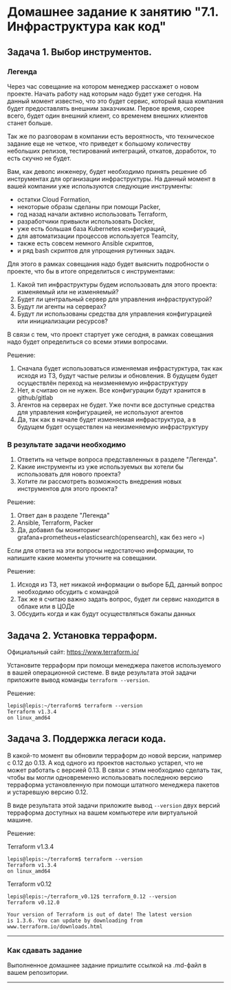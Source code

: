 # Домашнее задание к занятию "7.1. Инфраструктура как код"

## Задача 1. Выбор инструментов. 
 
### Легенда
 
Через час совещание на котором менеджер расскажет о новом проекте. Начать работу над которым надо 
будет уже сегодня. 
На данный момент известно, что это будет сервис, который ваша компания будет предоставлять внешним заказчикам.
Первое время, скорее всего, будет один внешний клиент, со временем внешних клиентов станет больше.

Так же по разговорам в компании есть вероятность, что техническое задание еще не четкое, что приведет к большому
количеству небольших релизов, тестирований интеграций, откатов, доработок, то есть скучно не будет.  
   
Вам, как девопс инженеру, будет необходимо принять решение об инструментах для организации инфраструктуры.
На данный момент в вашей компании уже используются следующие инструменты: 
- остатки Сloud Formation, 
- некоторые образы сделаны при помощи Packer,
- год назад начали активно использовать Terraform, 
- разработчики привыкли использовать Docker, 
- уже есть большая база Kubernetes конфигураций, 
- для автоматизации процессов используется Teamcity, 
- также есть совсем немного Ansible скриптов, 
- и ряд bash скриптов для упрощения рутинных задач.  

Для этого в рамках совещания надо будет выяснить подробности о проекте, что бы в итоге определиться с инструментами:

1. Какой тип инфраструктуры будем использовать для этого проекта: изменяемый или не изменяемый?
1. Будет ли центральный сервер для управления инфраструктурой?
1. Будут ли агенты на серверах?
1. Будут ли использованы средства для управления конфигурацией или инициализации ресурсов? 
 
В связи с тем, что проект стартует уже сегодня, в рамках совещания надо будет определиться со всеми этими вопросами.

Решение:  
1. Сначала будет использоваться изменяемая инфрастурктура, так как исходя из ТЗ, будут частые релизы и обновления. В будущем будет осуществлён переход на неизменяемую инфраструктуру  
2. Нет, я считаю он не нужен. Все конфигурации будут хранится в github/gitlab  
3. Агентов на серверах не будет. Уже почти все доступные средства для управления конфигурацией, не используют агентов
4. Да, так как в начале будет изменяемая инфраструктура, а в будущем будет осуществлен на неизменяемую инфраструктуру
### В результате задачи необходимо

1. Ответить на четыре вопроса представленных в разделе "Легенда".
1. Какие инструменты из уже используемых вы хотели бы использовать для нового проекта? 
1. Хотите ли рассмотреть возможность внедрения новых инструментов для этого проекта? 

Решение:  
1. Ответ дан в разделе "Легенда"  
2. Ansible, Terraform, Packer
3. Да, добавил бы мониторинг grafana+prometheus+elasticsearch(opensearch), как без него =)

Если для ответа на эти вопросы недостаточно информации, то напишите какие моменты уточните на совещании.

Решение:  
1.  Исходя из ТЗ, нет никакой информации о выборе БД, данный вопрос необходимо обсудить с командой
2.  Так же я считаю важно задать вопрос, будет ли сервис находится в облаке или в ЦОДе
3.  Обсудить когда и как будут осуществляться бэкапы данных  

 
## Задача 2. Установка терраформ. 

Официальный сайт: https://www.terraform.io/

Установите терраформ при помощи менеджера пакетов используемого в вашей операционной системе.
В виде результата этой задачи приложите вывод команды `terraform --version`.

Решение:  
```
lepis@lepis:~/terraform$ terraform --version
Terraform v1.3.4
on linux_amd64
```

## Задача 3. Поддержка легаси кода. 

В какой-то момент вы обновили терраформ до новой версии, например с 0.12 до 0.13. 
А код одного из проектов настолько устарел, что не может работать с версией 0.13. 
В связи с этим необходимо сделать так, чтобы вы могли одновременно использовать последнюю версию терраформа установленную при помощи
штатного менеджера пакетов и устаревшую версию 0.12. 

В виде результата этой задачи приложите вывод `--version` двух версий терраформа доступных на вашем компьютере 
или виртуальной машине.

Решение:  

Terraform v1.3.4  
```
lepis@lepis:~/terraform$ terraform --version
Terraform v1.3.4
on linux_amd64
```

Terraform v0.12  
```
lepis@lepis:~/terraform_v0.12$ terraform_0.12 --version
Terraform v0.12.0

Your version of Terraform is out of date! The latest version
is 1.3.6. You can update by downloading from www.terraform.io/downloads.html
```

---

### Как cдавать задание

Выполненное домашнее задание пришлите ссылкой на .md-файл в вашем репозитории.

---